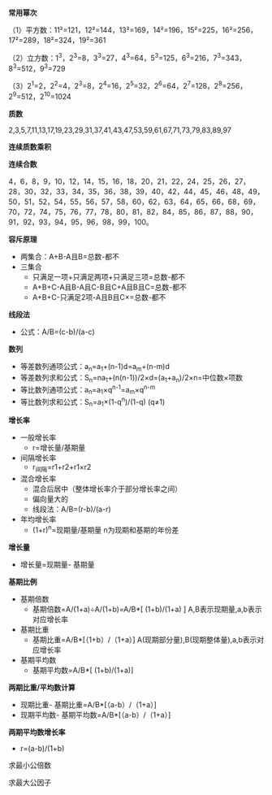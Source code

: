 **常用幂次**

（1）平方数：11²=121，12²=144，13²=169，14²=196，15²=225，16²=256，17²=289，18²=324，19²=361

（2）立方数：1<sup>3</sup>，2<sup>3</sup>=8，3<sup>3</sup>=27，4<sup>3</sup>=64，5<sup>3</sup>=125，6<sup>3</sup>=216，7<sup>3</sup>=343，8<sup>3</sup>=512，9<sup>3</sup>=729

（3）2<sup>1</sup>=2，2<sup>2</sup>=4，2<sup>3</sup>=8，2<sup>4</sup>=16，2<sup>5</sup>=32，2<sup>6</sup>=64，2<sup>7</sup>=128，2<sup>8</sup>=256，2<sup>9</sup>=512，2<sup>10</sup>=1024



**质数**

2,3,5,7,11,13,17,19,23,29,31,37,41,43,47,53,59,61,67,71,73,79,83,89,97

**连续质数乘积**



**连续合数**

4，6，8，9，10，12，14，15，16，18，20，21，22，24，25，26，27，28，30，32，33，34，35，36，38，39，40，42，44，45，46，48，49，50，51，52，54，55，56，57，58，60，62，63，64，65，66，68，69，70，72，74，75，76，77，78，80，81，82，84，85，86，87，88，90，91，92，93，94，95，96，98，99，100。



**容斥原理**

- 两集合：A+B-A且B=总数-都不
- 三集合
  - 只满足一项+只满足两项+只满足三项=总数-都不
  - A+B+C-A且B-A且C-B且C+A且B且C=总数-都不
  - A+B+C-只满足2项-A且B且C×=总数-都不

**线段法**

- 公式：A/B=(c-b)/(a-c)

**数列**

- 等差数列通项公式：a<sub>n</sub>=a<sub>1</sub>+(n-1)d=a<sub>m</sub>+(n-m)d
- 等差数列求和公式：S<sub>n</sub>=na<sub>1</sub>+(n(n-1))/2×d=(a<sub>1</sub>+a<sub>n</sub>)/2×n=中位数×项数
- 等比数列通项公式：a<sub>n</sub>=a<sub>1</sub>×q<sup>n-1</sup>=a<sub>m</sub>×q<sup>n-m</sup>
- 等比数列求和公式：S<sub>n</sub>=a<sub>1</sub>×(1-q<sup>n</sup>)/(1-q)     (q≠1)





**增长率**

- 一般增长率
  - r=增长量/基期量
- 间隔增长率
  - r<sub>间隔</sub>=r1+r2+r1×r2
- 混合增长率
  - 混合后居中（整体增长率介于部分增长率之间）
  - 偏向量大的
  - 线段法：A/B=(r-b)/(a-r)
- 年均增长率
  - (1+r)<sup>n</sup>=现期量/基期量			n为现期和基期的年份差

**增长量**

- 增长量=现期量- 基期量

**基期比例**

- 基期倍数
  - 基期倍数=A/(1+a)÷A/(1+b)=A/B*[ (1+b)/(1+a) ]    A,B表示现期量,a,b表示对应增长率
- 基期比重
  - 基期比重=A/B*[（1+b）/（1+a）]     A(现期部分量),B(现期整体量),a,b表示对应增长率
- 基期平均数
  - 基期平均数=A/B*[ (1+b)/(1+a)]

**两期比重/平均数计算**

- 现期比重- 基期比重=A/B*[（a-b）/（1+a）]
- 现期平均数- 基期平均数=A/B*[（a-b）/（1+a）]

**两期平均数增长率**

- r=(a-b)/(1+b)







求最小公倍数



求最大公因子